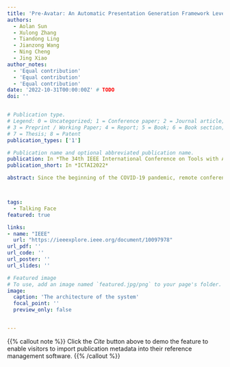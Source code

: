 ```yaml
---
title: 'Pre-Avatar: An Automatic Presentation Generation Framework Leveraging Talking Avatar'
authors:
  - Aolan Sun
  - Xulong Zhang
  - Tiandong Ling
  - Jianzong Wang
  - Ning Cheng
  - Jing Xiao 
author_notes:
  - 'Equal contribution'
  - 'Equal contribution'
  - 'Equal contribution'
date: '2022-10-31T00:00:00Z' # TODO
doi: ''


# Publication type.
# Legend: 0 = Uncategorized; 1 = Conference paper; 2 = Journal article;
# 3 = Preprint / Working Paper; 4 = Report; 5 = Book; 6 = Book section;
# 7 = Thesis; 8 = Patent
publication_types: ['1']

# Publication name and optional abbreviated publication name.
publication: In *The 34th IEEE International Conference on Tools with Artificial Intelligence*
publication_short: In *ICTAI2022*

abstract: Since the beginning of the COVID-19 pandemic, remote conferencing and school-teaching have become important tools. The previous applications aim to save the commuting cost with real-time interactions. However, our application is going to lower the production and reproduction costs when preparing the communication materials. This paper proposes a system called Pre-Avatar, generating a presentation video with a talking face of a target speaker with 1 front-face photo and a 3-minute voice recording. Technically, the system consists of three main modules, user experience interface (UEI), talking face module and few-shot text-to-speech (TTS) module. The system firstly clones the target speaker's voice, and then generates the speech, and finally generate an avatar with appropriate lip and head movements. Under any scenario, users only need to replace slides with different notes to generate another new video. The demo has been released here and will be published as free software for use.



tags:
  - Talking Face
featured: true

links:
- name: "IEEE"
  url: "https://ieeexplore.ieee.org/document/10097978"
url_pdf: ''
url_code: ''
url_poster: ''
url_slides: ''

# Featured image
# To use, add an image named `featured.jpg/png` to your page's folder.
image:
  caption: 'The architecture of the system'
  focal_point: ''
  preview_only: false


---
```


{{% callout note %}}
Click the _Cite_ button above to demo the feature to enable visitors to import publication metadata into their reference management software.
{{% /callout %}}

